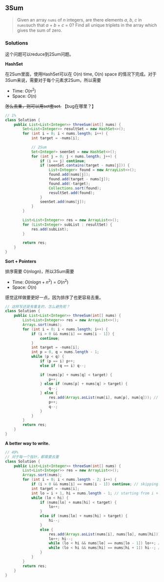 ## 3Sum

> Given an array `nums` of *n* integers, are there elements *a*, *b*, *c* in `nums`such that *a* + *b* + *c* = 0? Find all unique triplets in the array which gives the sum of zero.

### Solutions

这个问题可以reduce到2Sum问题。

**HashSet**

在2Sum里面，使用HashSet可以在 O(n) time, O(n) space 的情况下完成。对于3Sum来说，需要对于每个元素求2Sum，所以需要

* Time: $O(n^2)$
* Space: $O(n)$

~~怎么去重，则可以用set套set.~~ 【bug在哪里？】

```java
// 1%
class Solution {
    public List<List<Integer>> threeSum(int[] nums) {
        Set<List<Integer>> resultSet = new HashSet<>();
        for (int i = 0; i < nums.length; i++) {
            int target = -nums[i];
            
            // 2Sum
            Set<Integer> seenSet = new HashSet<>();
            for (int j = 0; j < nums.length; j++) {
                if (i == j) continue;
                if (seenSet.contains(target - nums[j])) {
                    List<Integer> found = new ArrayList<>();
                    found.add(nums[j]);
                    found.add(target - nums[j]);
                    found.add(-target);
                    Collections.sort(found);
                    resultSet.add(found);
                }
                seenSet.add(nums[j]);
            }
        }
        
        List<List<Integer>> res = new ArrayList<>();
        for (List<Integer> subList : resultSet) {
            res.add(subList);
        }
        
        return res;
    }
}
```

**Sort + Pointers**

排序需要 O(nlogn)，所以3Sum需要

* Time: $O(nlogn + n^2)$ = $O(n^2)$
* Space: $O(n)$

感觉这样做要更好一点，因为排序了也更容易去重。

```java
// 这样写还是有重复的，怎么避免呢？
class Solution {
    public List<List<Integer>> threeSum(int[] nums) {
        List<List<Integer>> res = new ArrayList<>();
        Arrays.sort(nums);
        for (int i = 0; i < nums.length; i++) {
            if (i > 0 && nums[i] == nums[i - 1]) {
                continue;
            }
            int target = -nums[i];
            int p = 0, q = nums.length - 1;
            while (p < q) {
                if (p == i) p++;
                else if (q == i) q--;
                
                if (nums[p] + nums[q] < target) {
                    p++;
                } else if (nums[p] + nums[q] > target) {
                    q--;
                } else {
                    res.add(Arrays.asList(num[i], num[p], num[q])); // Use Arrays.asList
                    p++;
                    q--;
                }
            }
        }
        return res;
    }
}
```

**A better way to write.**

```java
// 49%
// 对于每一个指针，都需要去重
class Solution {
    public List<List<Integer>> threeSum(int[] nums) {
        List<List<Integer>> res = new ArrayList<>();
        Arrays.sort(nums);
        for (int i = 0; i < nums.length - 2; i++) {
            if (i > 0 && nums[i] == nums[i - 1]) continue; // skipping the same
            int target = -nums[i];
            int lo = i + 1, hi = nums.length - 1; // starting from i + 1
            while (lo < hi) {
                if (nums[lo] + nums[hi] < target) {
                    lo++;
                }
                else if (nums[lo] + nums[hi] > target) {
                    hi--;
                }
                else {
                    res.add(Arrays.asList(nums[i], nums[lo], nums[hi]));
                    lo++; hi--;
                    while (lo < hi && nums[lo] == nums[lo - 1]) lo++; // skiping the same
                    while (lo < hi && nums[hi] == nums[hi + 1]) hi--; // skiping the same
                }
            }
        }
        return res;
    }
}
```

